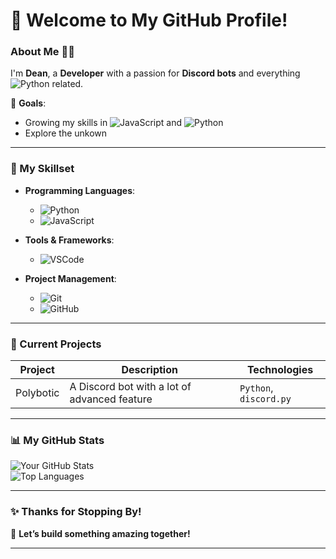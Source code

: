 # 👋 Welcome to My GitHub Profile!

### About Me  👨‍💻
I'm **Dean**, a **Developer** with a passion for **Discord bots** and everything ![Python](https://img.shields.io/badge/-Python-3776AB?logo=python&logoColor=white&style=flat-square) related.   

🎯 **Goals**:  
- Growing my skills in ![JavaScript](https://img.shields.io/badge/-JavaScript-F7DF1E?logo=javascript&logoColor=black&style=flat-square) and ![Python](https://img.shields.io/badge/-Python-3776AB?logo=python&logoColor=white&style=flat-square)   
- Explore the unkown  

---

### 🌟 My Skillset  

- **Programming Languages**:  
  -  ![Python](https://img.shields.io/badge/-Python-3776AB?logo=python&logoColor=white&style=flat-square)  
  -  ![JavaScript](https://img.shields.io/badge/-JavaScript-F7DF1E?logo=javascript&logoColor=black&style=flat-square)  

- **Tools & Frameworks**:  
  -  ![VSCode](https://img.shields.io/badge/-VSCode-007ACC?logo=visualstudiocode&logoColor=white&style=flat-square)  

- **Project Management**:  
  -  ![Git](https://img.shields.io/badge/-Git-F05032?logo=git&logoColor=white&style=flat-square)  
  -  ![GitHub](https://img.shields.io/badge/-GitHub-181717?logo=github&logoColor=white&style=flat-square)  

---

### 🚀 Current Projects  

| **Project**            | **Description**                                                                                   | **Technologies**             |  
|--------------------|-----------------------------------------------------------------------------------------------|--------------------------|  
| Polybotic      | A Discord bot with a lot of advanced feature                     | `Python`, `discord.py`   |  

---

### 📊 My GitHub Stats  

![Your GitHub Stats](https://github-readme-stats.vercel.app/api?username=YourGitHubUsername&show_icons=true&theme=radical)  
![Top Languages](https://github-readme-stats.vercel.app/api/top-langs/?username=YourGitHubUsername&layout=compact&theme=radical)

---

### ✨ Thanks for Stopping By!  
🚀 **Let’s build something amazing together!**  

---
